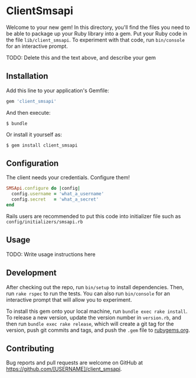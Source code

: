 # ClientSmsapi

Welcome to your new gem! In this directory, you'll find the files you need to be able to package up your Ruby library into a gem. Put your Ruby code in the file `lib/client_smsapi`. To experiment with that code, run `bin/console` for an interactive prompt.

TODO: Delete this and the text above, and describe your gem

## Installation

Add this line to your application's Gemfile:

```ruby
gem 'client_smsapi'
```

And then execute:

    $ bundle

Or install it yourself as:

    $ gem install client_smsapi

## Configuration

The client needs your credentials. Configure them!

```ruby
SMSApi.configure do |config|
  config.username = 'what_a_username'
  config.secret   = 'what_a_secret'
end
```

Rails users are recommended to put this code into initializer file such as `config/initializers/smsapi.rb`


## Usage

TODO: Write usage instructions here

## Development

After checking out the repo, run `bin/setup` to install dependencies. Then, run `rake rspec` to run the tests. You can also run `bin/console` for an interactive prompt that will allow you to experiment.

To install this gem onto your local machine, run `bundle exec rake install`. To release a new version, update the version number in `version.rb`, and then run `bundle exec rake release`, which will create a git tag for the version, push git commits and tags, and push the `.gem` file to [rubygems.org](https://rubygems.org).

## Contributing

Bug reports and pull requests are welcome on GitHub at https://github.com/[USERNAME]/client_smsapi.
